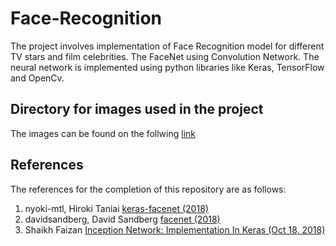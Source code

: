 # Face-Recognition

The project involves implementation of Face Recognition model for different TV stars and film celebrities.
The FaceNet using Convolution Network. The neural network is implemented using python libraries like Keras, TensorFlow and OpenCv.


## Directory for images used in the project
The images can be found on the follwing [link](https://drive.google.com/file/d/1qfBfw3aXgBDSi_3yxAeuQ--F9FSk75Ti/view?usp=sharing)

## References 
The references for the completion of this repository are as follows:
<ol>
<li>nyoki-mtl, Hiroki Taniai <a href='https://github.com/nyoki-mtl/keras-facenet'>keras-facenet (2018)</a>
<li>davidsandberg, David Sandberg <a href='https://github.com/davidsandberg/facenet'>facenet (2018)</a>
<li>Shaikh Faizan <a href='https://www.analyticsvidhya.com/blog/2018/10/understanding-inception-network-from-scratch/'>Inception Network: Implementation In Keras (Oct 18, 2018)</a>
</ol>
